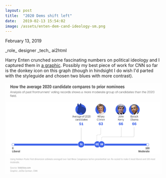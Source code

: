 ```yaml
---
layout: post
title:  "2020 Dems shift left"
date:   2019-02-13 15:54:02
image: /assets/enten-dem-cand-ideology-sm.png
---
```


<p class="date" markdown="1">
February 13, 2019
</p>

<p class="involvement" markdown="1">
_role_ designer _tech_ ai2html
</p>

Harry Enten crunched some fascinating numbers on political ideology and I captured them in [a graphic](https://www.cnn.com/2019/02/12/politics/2020-democratic-field-more-liberal-than-past-years/index.html). Possibly my best piece of work for CNN so far is the donkey icon on this graph (though in hindsight I do wish I'd parted with the styleguide and chosen two blues with more contrast).

[![The average of 2020 frontrunners' ideological score according to VoteView.com is more liberal than past candidates'.](/assets/enten-dem-cand-ideology.png)](https://www.cnn.com/2019/02/12/politics/2020-democratic-field-more-liberal-than-past-years/index.html)
